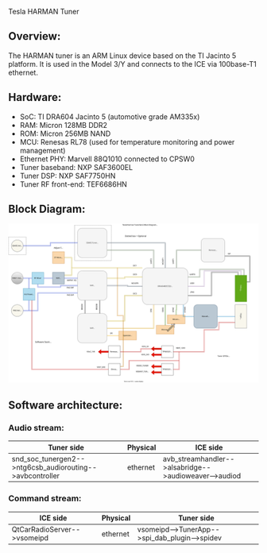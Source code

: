 Tesla HARMAN Tuner

## Overview:
The HARMAN tuner is an ARM Linux device based on the TI Jacinto 5 platform. It is used in the Model 3/Y and connects to the ICE via 100base-T1 ethernet.

## Hardware:
- SoC: TI DRA604 Jacinto 5 (automotive grade AM335x)
- RAM: Micron 128MB DDR2
- ROM: Micron 256MB NAND
- MCU: Renesas RL78 (used for temperature monitoring and power management)
- Ethernet PHY: Marvell 88Q1010 connected to CPSW0
- Tuner baseband: NXP SAF3600EL
- Tuner DSP: NXP SAF7750HN
- Tuner RF front-end: TEF6686HN

## Block Diagram:
![Block Diagram](./tesla-tunergen2-z50x.drawio.svg)

## Software architecture:
### Audio stream:
|Tuner side|Physical|ICE side|
|---|---|---|
|snd_soc_tunergen2-->ntg6csb_audiorouting-->avbcontroller|ethernet|avb_streamhandler-->alsabridge-->audioweaver-->audiod|
### Command stream:
|ICE side|Physical|Tuner side|
|---|---|---|
|QtCarRadioServer-->vsomeipd|ethernet|vsomeipd-->TunerApp-->spi_dab_plugin-->spidev|

